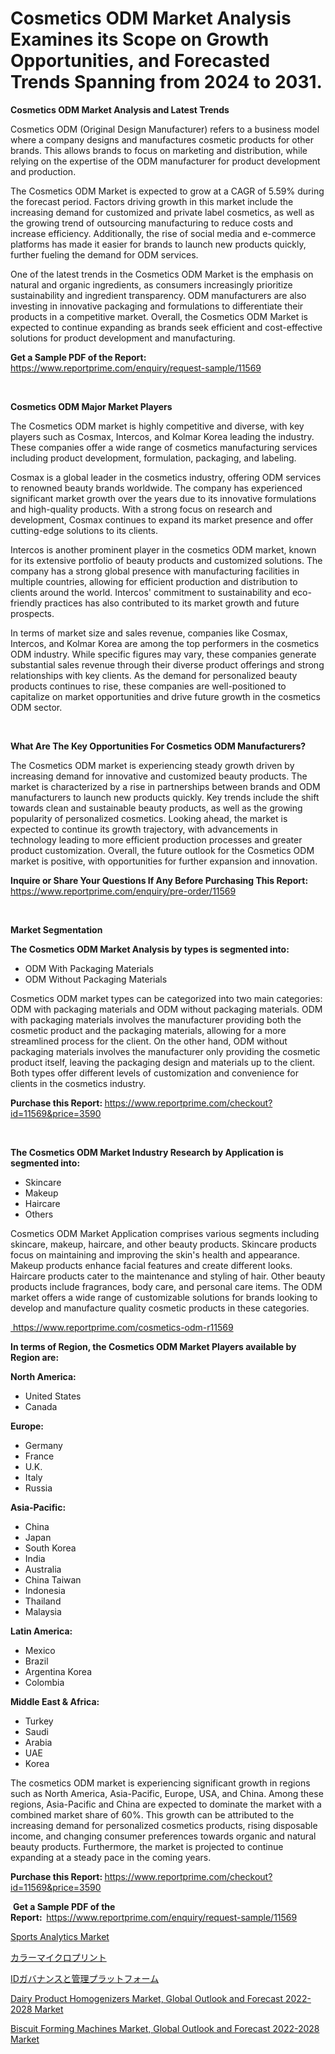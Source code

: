 <p><h1>Cosmetics ODM Market Analysis Examines its Scope on Growth Opportunities, and Forecasted Trends Spanning from 2024 to 2031.</h1></p><p><strong>Cosmetics ODM Market Analysis and Latest Trends</strong></p>
<p><p>Cosmetics ODM (Original Design Manufacturer) refers to a business model where a company designs and manufactures cosmetic products for other brands. This allows brands to focus on marketing and distribution, while relying on the expertise of the ODM manufacturer for product development and production.</p><p>The Cosmetics ODM Market is expected to grow at a CAGR of 5.59% during the forecast period. Factors driving growth in this market include the increasing demand for customized and private label cosmetics, as well as the growing trend of outsourcing manufacturing to reduce costs and increase efficiency. Additionally, the rise of social media and e-commerce platforms has made it easier for brands to launch new products quickly, further fueling the demand for ODM services.</p><p>One of the latest trends in the Cosmetics ODM Market is the emphasis on natural and organic ingredients, as consumers increasingly prioritize sustainability and ingredient transparency. ODM manufacturers are also investing in innovative packaging and formulations to differentiate their products in a competitive market. Overall, the Cosmetics ODM Market is expected to continue expanding as brands seek efficient and cost-effective solutions for product development and manufacturing.</p></p>
<p><strong>Get a Sample PDF of the Report:&nbsp;</strong> <a href="https://www.reportprime.com/enquiry/request-sample/11569">https://www.reportprime.com/enquiry/request-sample/11569</a></p>
<p>&nbsp;</p>
<p><strong>Cosmetics ODM Major Market Players</strong></p>
<p><p>The Cosmetics ODM market is highly competitive and diverse, with key players such as Cosmax, Intercos, and Kolmar Korea leading the industry. These companies offer a wide range of cosmetics manufacturing services including product development, formulation, packaging, and labeling.</p><p>Cosmax is a global leader in the cosmetics industry, offering ODM services to renowned beauty brands worldwide. The company has experienced significant market growth over the years due to its innovative formulations and high-quality products. With a strong focus on research and development, Cosmax continues to expand its market presence and offer cutting-edge solutions to its clients.</p><p>Intercos is another prominent player in the cosmetics ODM market, known for its extensive portfolio of beauty products and customized solutions. The company has a strong global presence with manufacturing facilities in multiple countries, allowing for efficient production and distribution to clients around the world. Intercos' commitment to sustainability and eco-friendly practices has also contributed to its market growth and future prospects.</p><p>In terms of market size and sales revenue, companies like Cosmax, Intercos, and Kolmar Korea are among the top performers in the cosmetics ODM industry. While specific figures may vary, these companies generate substantial sales revenue through their diverse product offerings and strong relationships with key clients. As the demand for personalized beauty products continues to rise, these companies are well-positioned to capitalize on market opportunities and drive future growth in the cosmetics ODM sector.</p></p>
<p>&nbsp;</p>
<p><strong>What Are The Key Opportunities For Cosmetics ODM Manufacturers?</strong></p>
<p><p>The Cosmetics ODM market is experiencing steady growth driven by increasing demand for innovative and customized beauty products. The market is characterized by a rise in partnerships between brands and ODM manufacturers to launch new products quickly. Key trends include the shift towards clean and sustainable beauty products, as well as the growing popularity of personalized cosmetics. Looking ahead, the market is expected to continue its growth trajectory, with advancements in technology leading to more efficient production processes and greater product customization. Overall, the future outlook for the Cosmetics ODM market is positive, with opportunities for further expansion and innovation.</p></p>
<p><strong>Inquire or Share Your Questions If Any Before Purchasing This Report:</strong> <a href="https://www.reportprime.com/enquiry/pre-order/11569">https://www.reportprime.com/enquiry/pre-order/11569</a></p>
<p>&nbsp;</p>
<p><strong>Market Segmentation</strong></p>
<p><strong>The Cosmetics ODM Market Analysis by types is segmented into:</strong></p>
<p><ul><li>ODM With Packaging Materials</li><li>ODM Without Packaging Materials</li></ul></p>
<p><p>Cosmetics ODM market types can be categorized into two main categories: ODM with packaging materials and ODM without packaging materials. ODM with packaging materials involves the manufacturer providing both the cosmetic product and the packaging materials, allowing for a more streamlined process for the client. On the other hand, ODM without packaging materials involves the manufacturer only providing the cosmetic product itself, leaving the packaging design and materials up to the client. Both types offer different levels of customization and convenience for clients in the cosmetics industry.</p></p>
<p><strong>Purchase this Report:&nbsp;</strong><a href="https://www.reportprime.com/checkout?id=11569&price=3590">https://www.reportprime.com/checkout?id=11569&price=3590</a></p>
<p>&nbsp;</p>
<p><strong>The Cosmetics ODM Market Industry Research by Application is segmented into:</strong></p>
<p><ul><li>Skincare</li><li>Makeup</li><li>Haircare</li><li>Others</li></ul></p>
<p><p>Cosmetics ODM Market Application comprises various segments including skincare, makeup, haircare, and other beauty products. Skincare products focus on maintaining and improving the skin's health and appearance. Makeup products enhance facial features and create different looks. Haircare products cater to the maintenance and styling of hair. Other beauty products include fragrances, body care, and personal care items. The ODM market offers a wide range of customizable solutions for brands looking to develop and manufacture quality cosmetic products in these categories.</p></p>
<p><a href="https://www.reportprime.com/cosmetics-odm-r11569">&nbsp;https://www.reportprime.com/cosmetics-odm-r11569</a></p>
<p><strong>In terms of Region, the Cosmetics ODM Market Players available by Region are:</strong></p>
<p>
    <p> <strong> North America: </strong>
        <ul>
            <li>United States</li>
            <li>Canada</li>
        </ul>
        </p> 
    <p> <strong> Europe: </strong>
        <ul>
            <li>Germany</li>
            <li>France</li>
            <li>U.K.</li>
            <li>Italy</li>
            <li>Russia</li>
        </ul>
        </p> 
    <p> <strong> Asia-Pacific: </strong>
        <ul>
            <li>China</li>
            <li>Japan</li>
            <li>South Korea</li>
            <li>India</li>
            <li>Australia</li>
            <li>China Taiwan</li>
            <li>Indonesia</li>
            <li>Thailand</li>
            <li>Malaysia</li>
        </ul>
        </p> 
    <p> <strong> Latin America: </strong>
        <ul>
            <li>Mexico</li>
            <li>Brazil</li>
            <li>Argentina Korea</li>
            <li>Colombia</li>
        </ul>
        </p> 
    <p> <strong> Middle East & Africa: </strong>
        <ul>
            <li>Turkey</li>
            <li>Saudi</li>
            <li>Arabia</li>
            <li>UAE</li>
            <li>Korea</li>
        </ul>
    </p>
    </p>
<p><p>The cosmetics ODM market is experiencing significant growth in regions such as North America, Asia-Pacific, Europe, USA, and China. Among these regions, Asia-Pacific and China are expected to dominate the market with a combined market share of 60%. This growth can be attributed to the increasing demand for personalized cosmetics products, rising disposable income, and changing consumer preferences towards organic and natural beauty products. Furthermore, the market is projected to continue expanding at a steady pace in the coming years.</p></p>
<p><strong>Purchase this Report: </strong><a href="https://www.reportprime.com/checkout?id=11569&price=3590">https://www.reportprime.com/checkout?id=11569&price=3590</a></p>
<p>&nbsp;<strong>Get a Sample PDF of the Report:&nbsp;&nbsp;</strong><a href="https://www.reportprime.com/enquiry/request-sample/11569">https://www.reportprime.com/enquiry/request-sample/11569</a></p>
<p><strong></strong></p>
<p><p><a href="https://github.com/BryceTownsendr/Market-Research-Report-List-6/blob/main/sports-analytics-market.md">Sports Analytics Market</a></p><p><a href="https://medium.com/@kathleencrooks2003/%E3%82%B0%E3%83%AD%E3%83%BC%E3%83%90%E3%83%AB%E3%82%AB%E3%83%A9%E3%83%BC%E3%83%9E%E3%82%A4%E3%82%AF%E3%83%AD%E5%8D%B0%E5%88%B7%E5%B8%82%E5%A0%B4%E8%A6%8F%E6%A8%A1%E3%81%AF-%E5%B9%B4%E5%B9%B3%E5%9D%87%E6%88%90%E9%95%B7%E7%8E%8710-4-%E3%81%AB%E9%81%94%E3%81%99%E3%82%8B%E3%81%A8%E4%BA%88%E6%83%B3%E3%81%95%E3%82%8C%E3%81%A6%E3%81%8A%E3%82%8A-%E3%81%93%E3%81%AE%E3%83%AC%E3%83%9D%E3%83%BC%E3%83%88%E3%81%AF2024%E5%B9%B4%E3%81%8B%E3%82%892031%E5%B9%B4%E3%81%BE%E3%81%A7%E3%81%AE%E5%B8%82%E5%A0%B4%E6%88%90%E9%95%B7-%E3%83%88%E3%83%AC%E3%83%B3%E3%83%89-%E6%A9%9F%E4%BC%9A-%E4%BA%88%E6%B8%AC%E3%82%92%E7%B6%B2%E7%BE%85%E3%81%97%E3%81%A6%E3%81%84%E3%81%BE%E3%81%99-cbfb88016c7a">カラーマイクロプリント</a></p><p><a href="https://medium.com/@shade463/%E3%82%A2%E3%82%A4%E3%83%87%E3%83%B3%E3%83%86%E3%82%A3%E3%83%86%E3%82%A3%E3%82%AC%E3%83%90%E3%83%8A%E3%83%B3%E3%82%B9%E3%81%A8%E7%AE%A1%E7%90%86%E3%83%97%E3%83%A9%E3%83%83%E3%83%88%E3%83%95%E3%82%A9%E3%83%BC%E3%83%A0%E5%B8%82%E5%A0%B4%E3%82%A4%E3%83%B3%E3%82%B8%E3%82%B1%E3%83%BC%E3%82%BF%E3%83%BC-%E5%B8%82%E5%A0%B4%E8%A6%8F%E6%A8%A1-%E5%9C%B0%E5%9F%9F%E5%88%A5%E5%88%86%E6%9E%90-%E5%B8%82%E5%A0%B4%E3%83%97%E3%83%AC%E3%83%BC%E3%83%A4%E3%83%BC%E5%88%86%E6%9E%90-%E4%BA%88%E6%B8%AC-2024%E5%B9%B4-2031%E5%B9%B4-59a3df36de60">IDガバナンスと管理プラットフォーム</a></p><p><a href="https://issuu.com/reportprime-2/docs/dairy-product-homogenizers-market-g_96b0ca4e27c10c">Dairy Product Homogenizers Market, Global Outlook and Forecast 2022-2028 Market</a></p><p><a href="https://issuu.com/reportprime-2/docs/biscuit-forming-machines-market-glo_9d4a1dd1f2d67a">Biscuit Forming Machines Market, Global Outlook and Forecast 2022-2028 Market</a></p></p>